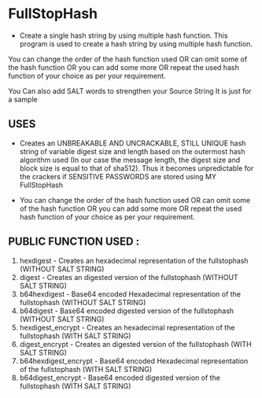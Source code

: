 # FullStopHash
* Create a single hash string by using multiple hash function.
This program is used to create a hash string by using multiple hash function.

You can change the order of the hash function used OR can omit some of the hash function OR you can add some more OR repeat the used hash function of your choice as per your requirement.

You Can also add SALT words to strengthen your Source String
It is just for a sample

## USES

* Creates an UNBREAKABLE AND UNCRACKABLE, STILL UNIQUE hash string of variable digest size and length based on the outermost hash algorithm used (In our case the message length, the digest size and block size is equal to that of sha512). Thus it becomes unpredictable for the crackers if SENSITIVE PASSWORDS are stored using MY FullStopHash

* You can change the order of the hash function used OR can omit some of the hash function OR you can add some more OR repeat the used hash function of your choice as per your requirement.


## PUBLIC FUNCTION USED :
1) hexdigest - Creates an hexadecimal representation of the fullstophash (WITHOUT SALT STRING)  
2) digest - Creates an digested version of the fullstophash (WITHOUT SALT STRING)  
3) b64hexdigest - Base64 encoded Hexadecimal representation of the fullstophash (WITHOUT SALT STRING)  
4) b64digest - Base64 encoded digested version of the fullstophash (WITHOUT SALT STRING)  
5) hexdigest_encrypt - Creates an hexadecimal representation of the fullstophash (WITH SALT STRING)  
6) digest_encrypt - Creates an digested version of the fullstophash (WITH SALT STRING)  
7) b64hexdigest_encrypt - Base64 encoded Hexadecimal representation of the fullstophash (WITH SALT STRING)  
8) b64digest_encrypt - Base64 encoded digested version of the fullstophash (WITH SALT STRING)  
